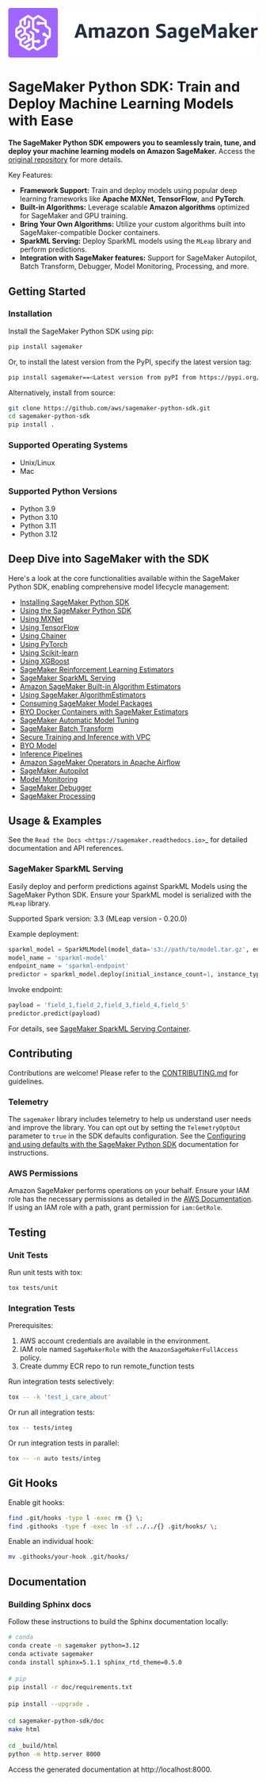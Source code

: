 [![SageMaker](https://github.com/aws/sagemaker-python-sdk/raw/master/branding/icon/sagemaker-banner.png)](https://github.com/aws/sagemaker-python-sdk)

# SageMaker Python SDK: Train and Deploy Machine Learning Models with Ease

**The SageMaker Python SDK empowers you to seamlessly train, tune, and deploy your machine learning models on Amazon SageMaker.** Access the [original repository](https://github.com/aws/sagemaker-python-sdk) for more details.

Key Features:

*   **Framework Support:** Train and deploy models using popular deep learning frameworks like **Apache MXNet**, **TensorFlow**, and **PyTorch**.
*   **Built-in Algorithms:** Leverage scalable **Amazon algorithms** optimized for SageMaker and GPU training.
*   **Bring Your Own Algorithms:** Utilize your custom algorithms built into SageMaker-compatible Docker containers.
*   **SparkML Serving:** Deploy SparkML models using the `MLeap` library and perform predictions.
*   **Integration with SageMaker features:** Support for SageMaker Autopilot, Batch Transform, Debugger, Model Monitoring, Processing, and more.

## Getting Started

### Installation

Install the SageMaker Python SDK using pip:

```bash
pip install sagemaker
```

Or, to install the latest version from the PyPI, specify the latest version tag:

```bash
pip install sagemaker==<Latest version from pyPI from https://pypi.org/project/sagemaker/>
```

Alternatively, install from source:

```bash
git clone https://github.com/aws/sagemaker-python-sdk.git
cd sagemaker-python-sdk
pip install .
```

### Supported Operating Systems

*   Unix/Linux
*   Mac

### Supported Python Versions

*   Python 3.9
*   Python 3.10
*   Python 3.11
*   Python 3.12

## Deep Dive into SageMaker with the SDK

Here's a look at the core functionalities available within the SageMaker Python SDK, enabling comprehensive model lifecycle management:

*   [Installing SageMaker Python SDK](#installing-the-sagemaker-python-sdk)
*   [Using the SageMaker Python SDK](https://sagemaker.readthedocs.io/en/stable/overview.html)
*   [Using MXNet](https://sagemaker.readthedocs.io/en/stable/using_mxnet.html)
*   [Using TensorFlow](https://sagemaker.readthedocs.io/en/stable/using_tf.html)
*   [Using Chainer](https://sagemaker.readthedocs.io/en/stable/using_chainer.html)
*   [Using PyTorch](https://sagemaker.readthedocs.io/en/stable/using_pytorch.html)
*   [Using Scikit-learn](https://sagemaker.readthedocs.io/en/stable/using_sklearn.html)
*   [Using XGBoost](https://sagemaker.readthedocs.io/en/stable/using_xgboost.html)
*   [SageMaker Reinforcement Learning Estimators](https://sagemaker.readthedocs.io/en/stable/using_rl.html)
*   [SageMaker SparkML Serving](#sagemaker-sparkml-serving)
*   [Amazon SageMaker Built-in Algorithm Estimators](src/sagemaker/amazon/README.rst)
*   [Using SageMaker AlgorithmEstimators](https://sagemaker.readthedocs.io/en/stable/overview.html#using-sagemaker-algorithmestimators)
*   [Consuming SageMaker Model Packages](https://sagemaker.readthedocs.io/en/stable/overview.html#consuming-sagemaker-model-packages)
*   [BYO Docker Containers with SageMaker Estimators](https://sagemaker.readthedocs.io/en/stable/overview.html#byo-docker-containers-with-sagemaker-estimators)
*   [SageMaker Automatic Model Tuning](https://sagemaker.readthedocs.io/en/stable/overview.html#sagemaker-automatic-model-tuning)
*   [SageMaker Batch Transform](https://sagemaker.readthedocs.io/en/stable/overview.html#sagemaker-batch-transform)
*   [Secure Training and Inference with VPC](https://sagemaker.readthedocs.io/en/stable/overview.html#secure-training-and-inference-with-vpc)
*   [BYO Model](https://sagemaker.readthedocs.io/en/stable/overview.html#byo-model)
*   [Inference Pipelines](https://sagemaker.readthedocs.io/en/stable/overview.html#inference-pipelines)
*   [Amazon SageMaker Operators in Apache Airflow](https://sagemaker.readthedocs.io/en/stable/using_workflow.html)
*   [SageMaker Autopilot](src/sagemaker/automl/README.rst)
*   [Model Monitoring](https://sagemaker.readthedocs.io/en/stable/amazon_sagemaker_model_monitoring.html)
*   [SageMaker Debugger](https://sagemaker.readthedocs.io/en/stable/amazon_sagemaker_debugger.html)
*   [SageMaker Processing](https://sagemaker.readthedocs.io/en/stable/amazon_sagemaker_processing.html)

## Usage & Examples

See the `Read the Docs <https://sagemaker.readthedocs.io>`_ for detailed documentation and API references.

### SageMaker SparkML Serving

Easily deploy and perform predictions against SparkML Models using the SageMaker Python SDK. Ensure your SparkML model is serialized with the `MLeap` library.

Supported Spark version: 3.3 (MLeap version - 0.20.0)

Example deployment:

```python
sparkml_model = SparkMLModel(model_data='s3://path/to/model.tar.gz', env={'SAGEMAKER_SPARKML_SCHEMA': schema})
model_name = 'sparkml-model'
endpoint_name = 'sparkml-endpoint'
predictor = sparkml_model.deploy(initial_instance_count=1, instance_type='ml.c4.xlarge', endpoint_name=endpoint_name)
```

Invoke endpoint:

```python
payload = 'field_1,field_2,field_3,field_4,field_5'
predictor.predict(payload)
```

For details, see [SageMaker SparkML Serving Container](https://github.com/aws/sagemaker-sparkml-serving-container).

## Contributing

Contributions are welcome! Please refer to the [CONTRIBUTING.md](https://github.com/aws/sagemaker-python-sdk/blob/master/CONTRIBUTING.md) for guidelines.

### Telemetry

The `sagemaker` library includes telemetry to help us understand user needs and improve the library. You can opt out by setting the `TelemetryOptOut` parameter to `true` in the SDK defaults configuration.  See the [Configuring and using defaults with the SageMaker Python SDK](https://sagemaker.readthedocs.io/en/stable/overview.html#configuring-and-using-defaults-with-the-sagemaker-python-sdk) documentation for instructions.

### AWS Permissions

Amazon SageMaker performs operations on your behalf. Ensure your IAM role has the necessary permissions as detailed in the [AWS Documentation](https://docs.aws.amazon.com/sagemaker/latest/dg/sagemaker-roles.html).  If using an IAM role with a path, grant permission for `iam:GetRole`.

## Testing

### Unit Tests

Run unit tests with tox:

```bash
tox tests/unit
```

### Integration Tests

Prerequisites:

1.  AWS account credentials are available in the environment.
2.  IAM role named `SageMakerRole` with the `AmazonSageMakerFullAccess` policy.
3.  Create dummy ECR repo to run remote_function tests

Run integration tests selectively:

```bash
tox -- -k 'test_i_care_about'
```

Or run all integration tests:

```bash
tox -- tests/integ
```

Or run integration tests in parallel:

```bash
tox -- -n auto tests/integ
```

## Git Hooks

Enable git hooks:

```bash
find .git/hooks -type l -exec rm {} \;
find .githooks -type f -exec ln -sf ../../{} .git/hooks/ \;
```

Enable an individual hook:

```bash
mv .githooks/your-hook .git/hooks/
```

## Documentation

### Building Sphinx docs

Follow these instructions to build the Sphinx documentation locally:

```bash
# conda
conda create -n sagemaker python=3.12
conda activate sagemaker
conda install sphinx=5.1.1 sphinx_rtd_theme=0.5.0

# pip
pip install -r doc/requirements.txt

pip install --upgrade .

cd sagemaker-python-sdk/doc
make html

cd _build/html
python -m http.server 8000
```

Access the generated documentation at http://localhost:8000.